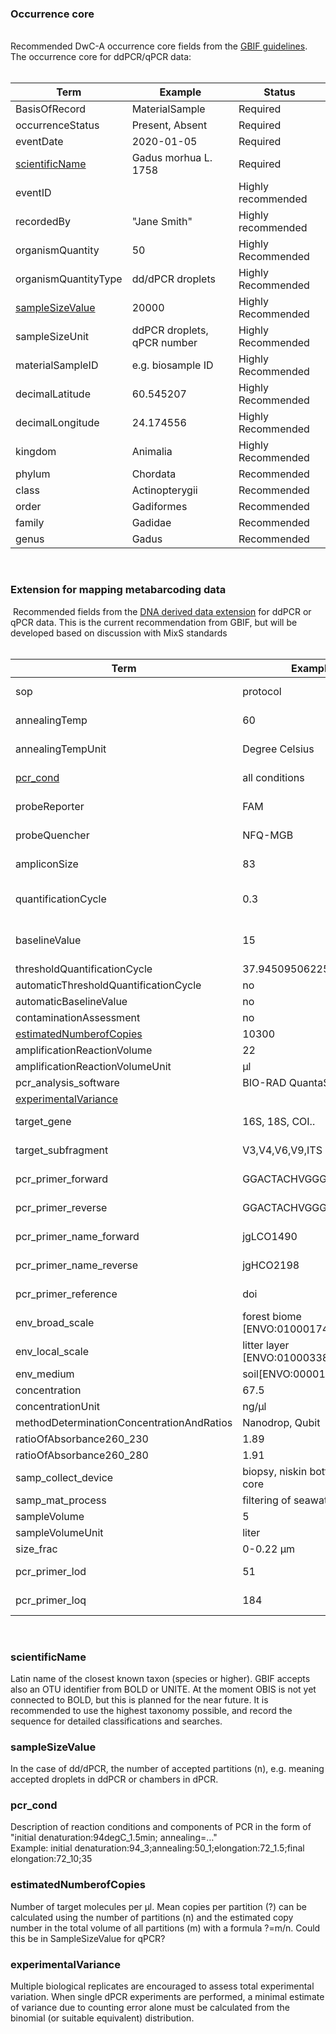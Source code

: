 ### Occurrence core
&nbsp;  
Recommended DwC-A occurrence core fields from the [GBIF guidelines](https://docs.gbif-uat.org/publishing-dna-derived-data/1.0/en/). 
The occurrence core for ddPCR/qPCR data:  
&nbsp;

| Term   |     Example     |  Status |
|----------|-------------|------|
| BasisOfRecord |  MaterialSample | Required |
| occurrenceStatus |  Present, Absent | Required |
| eventDate | 2020-01-05 |   Required |
| [scientificName](#scientificName) |  Gadus morhua L. 1758 |    Required |
| eventID |       |   Highly recommended|
| recordedBy | "Jane Smith" |   Highly recommended | 
| organismQuantity | 50 |   Highly Recommended |
| organismQuantityType | dd/dPCR droplets |   Highly Recommended |
| [sampleSizeValue](#sampleSizeValue) | 20000 |   Highly Recommended|
| sampleSizeUnit | ddPCR droplets, qPCR number |   Highly Recommended |
| materialSampleID | e.g. biosample ID |   Highly Recommended |
| decimalLatitude | 60.545207 |   Highly Recommended |
| decimalLongitude | 24.174556 |   Highly Recommended |
| kingdom | Animalia |   Highly Recommended |
| phylum | Chordata |   Recommended|
| class| Actinopterygii |   Recommended|
| order | Gadiformes |   Recommended |
| family | Gadidae |   Recommended|
| genus | Gadus |   Recommended |


&nbsp;
### Extension for mapping metabarcoding data  
&nbsp;Recommended fields from the [DNA derived data extension](https://rs.gbif.org/sandbox/extension/dna_derived_data.xml) for ddPCR or qPCR data. This is the current recommendation from GBIF, but will be developed based on discussion with MixS standards  
&nbsp;   
 
| Term   |     Example     |  Status |
|----------|-------------|------|
| sop | protocol| Highly Recommended |
| annealingTemp | 60 | Highly Recommended |
| annealingTempUnit | Degree Celsius | Highly Recommended |
| [pcr_cond](#pcr_cond) | all conditions | Highly Recommended |
| probeReporter | FAM | Highly Recommended |
| probeQuencher | NFQ-MGB | Highly Recommended |
| ampliconSize | 83 | Highly Recommended |
| quantificationCycle | 0.3 | Highly Recommended for qPCR |
| baselineValue | 15 | Highly Recommended for qPCR |
| thresholdQuantificationCycle | 37.9450950622558 | |
| automaticThresholdQuantificationCycle | no | |
| automaticBaselineValue | no | |
| contaminationAssessment | no | |
| [estimatedNumberofCopies](#estimatedNumberofCopies) | 10300 | |
| amplificationReactionVolume | 22 | |
| amplificationReactionVolumeUnit | µl | |
| pcr_analysis_software | BIO-RAD QuantaSoft | |
| [experimentalVariance](#experimentalVariance) | | |
| target_gene| 16S, 18S, COI.. | Highly Recommended  |
| target_subfragment |  V3,V4,V6,V9,ITS    |   Highly recommended|
| pcr_primer_forward |  GGACTACHVGGGTWTCTAAT |   Highly recommended | 
| pcr_primer_reverse |  GGACTACHVGGGTWTCTAAT |   Highly Recommended |
| pcr_primer_name_forward | jgLCO1490 |   Highly Recommended |
| pcr_primer_name_reverse | jgHCO2198 |   Highly Recommended|
| pcr_primer_reference | doi |   Highly Recommended |
| env_broad_scale| forest biome [ENVO:01000174] |   Recommended |
| env_local_scale| litter layer [ENVO:01000338] |   Recommended |
| env_medium | soil[ENVO:00001998] |   Recommended |
| concentration | 67.5 |   Recommended |
| concentrationUnit | ng/µl |  Recommended |
| methodDeterminationConcentrationAndRatios | Nanodrop, Qubit | Recommended |
| ratioOfAbsorbance260_230 | 1.89 | Recommended |
| ratioOfAbsorbance260_280 | 1.91 | Recommended |
| samp_collect_device | biopsy, niskin bottle, push core | Recommended |
| samp_mat_process | filtering of seawater | Recommended |
| sampleVolume | 5 | Recommended |
| sampleVolumeUnit | liter | Recommended |
| size_frac | 0-0.22 µm | Recommended |
| pcr_primer_lod | 51 | Highly Recommended |
| pcr_primer_loq | 184 | Highly Recommended |

&nbsp;
&nbsp;
&nbsp;

### scientificName

Latin name of the closest known taxon (species or higher). GBIF accepts also an OTU identifier from BOLD or UNITE. At the moment OBIS is not yet connected to BOLD, but this is planned for the near future. It is recommended to use the highest taxonomy possible, and record the sequence for detailed classifications and searches.

### sampleSizeValue
In the case of dd/dPCR, the number of accepted partitions (n), e.g. meaning accepted droplets in ddPCR or chambers in dPCR.

### pcr_cond
	
Description of reaction conditions and components of PCR in the form of "initial denaturation:94degC_1.5min; annealing=…​"  	
Example:
initial denaturation:94_3;annealing:50_1;elongation:72_1.5;final elongation:72_10;35

### estimatedNumberofCopies

Number of target molecules per µl. Mean copies per partition (?) can be calculated using the number of partitions (n) and the estimated copy number in the total volume of all partitions (m) with a formula ?=m/n. Could this be in SampleSizeValue for qPCR?

### experimentalVariance

Multiple biological replicates are encouraged to assess total experimental variation. When single dPCR experiments are performed, a minimal estimate of variance due to counting error alone must be calculated from the binomial (or suitable equivalent) distribution.
